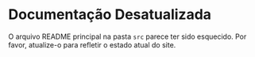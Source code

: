 # Documentação Desatualizada

O arquivo README principal na pasta `src` parece ter sido esquecido. Por favor, atualize-o para refletir o estado atual do site.
